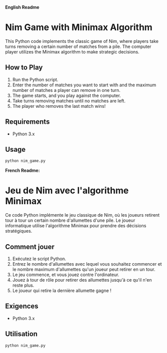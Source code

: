 **English Readme**

# Nim Game with Minimax Algorithm

This Python code implements the classic game of Nim, where players take turns removing a certain number of matches from a pile. The computer player utilizes the Minimax algorithm to make strategic decisions. 

## How to Play
1. Run the Python script.
2. Enter the number of matches you want to start with and the maximum number of matches a player can remove in one turn.
3. The game starts, and you play against the computer.
4. Take turns removing matches until no matches are left.
5. The player who removes the last match wins!

## Requirements
- Python 3.x

## Usage
```bash
python nim_game.py
```


**French Readme:**

# Jeu de Nim avec l'algorithme Minimax

Ce code Python implémente le jeu classique de Nim, où les joueurs retirent tour à tour un certain nombre d'allumettes d'une pile. Le joueur informatique utilise l'algorithme Minimax pour prendre des décisions stratégiques.

## Comment jouer
1. Exécutez le script Python.
2. Entrez le nombre d'allumettes avec lequel vous souhaitez commencer et le nombre maximum d'allumettes qu'un joueur peut retirer en un tour.
3. Le jeu commence, et vous jouez contre l'ordinateur.
4. Jouez à tour de rôle pour retirer des allumettes jusqu'à ce qu'il n'en reste plus.
5. Le joueur qui retire la dernière allumette gagne !

## Exigences
- Python 3.x

## Utilisation
```bash
python nim_game.py
```
